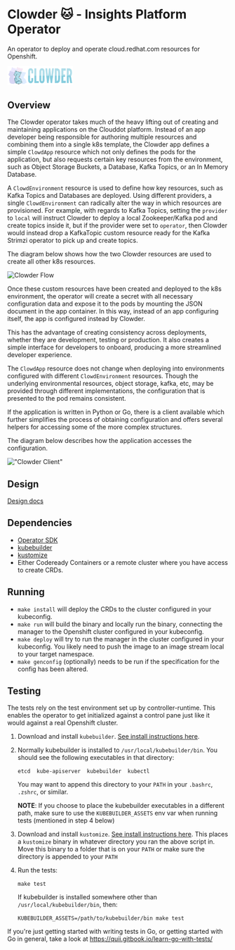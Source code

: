 # Clowder :cat: - Insights Platform Operator

An operator to deploy and operate cloud.redhat.com resources for Openshift.

<img src="clowder.svg" width="150" alt="Clowder Logo">

## Overview

The Clowder operator takes much of the heavy lifting out of creating and 
maintaining applications on the Clouddot platform. Instead of an app developer
being responsible for authoring multiple resources and combining them into a
single k8s template, the Clowder app defines a simple `ClowdApp` resource
which not only defines the pods for the application, but also requests certain
key resources from the environment, such as Object Storage Buckets, a Database,
Kafka Topics, or an In Memory Database.

A `ClowdEnvironment` resource is used to define how key resources, such as
Kafka Topics and Databases are deployed. Using different providers, a single
`ClowdEnvironment` can radically alter the way in which resources are
provisioned. For example, with regards to Kafka Topics, setting the `provider`
to `local` will instruct Clowder to deploy a local Zookeeper/Kafka pod
and create topics inside it, but if the provider were set to `operator`, then
Clowder would instead drop a KafkaTopic custom resource ready for the Kafka
Strimzi operator to pick up and create topics.

The diagram below shows how the two Clowder resources are used to create all
other k8s resources.

![Clowder Flow](images/clowder-flow.svg "Clowder Flow")

Once these custom resources have been created and deployed to the k8s
environment, the operator will create a secret with all necessary configuration
data and expose it to the pods by mounting the JSON document in the app 
container. In this way, instead of an app configuring itself, the app is
configured instead by Clowder.

This has the advantage of creating consistency across deployments, whether
they are development, testing or production. It also creates a simple interface
for developers to onboard, producing a more streamlined developer experience.

The `ClowdApp` resource does not change when deploying into environments
configured with different `ClowdEnvironment` resources. Though the underlying
environmental resources, object storage, kafka, etc, may be provided through
different implementations, the configuration that is presented to the pod
remains consistent.

If the application is written in Python or Go, there is a client available
which further simplifies the process of obtaining configuration and offers
several helpers for accessing some of the more complex structures.

The diagram below describes how the application accesses the configuration.

!["Clowder Client"](images/clowder-new.svg "Clowder Client")

## Design

[Design docs](https://github.com/RedHatInsights/clowder/tree/master/docs/)

## Dependencies

- [Operator SDK](https://github.com/operator-framework/operator-sdk/releases)
- [kubebuilder](https://github.com/kubernetes-sigs/kubebuilder/releases)
- [kustomize](https://github.com/kubernetes-sigs/kustomize/releases)
- Either Codeready Containers or a remote cluster where you have access to
  create CRDs.

## Running

- `make install` will deploy the CRDs to the cluster configured in your kubeconfig.
- `make run` will build the binary and locally run the binary, connecting the
  manager to the Openshift cluster configured in your kubeconfig.
- `make deploy` will try to run the manager in the cluster configured in your
  kubeconfig.  You likely need to push the image to an image stream local to
  your target namespace.
- `make genconfig` (optionally) needs to be run if the specification for the config
  has been altered.

## Testing

The tests rely on the test environment set up by controller-runtime.  This enables the operator to 
get initialized against a control pane just like it would against a real Openshift cluster.

1. Download and install `kubebuilder`.
[See install instructions here](https://book.kubebuilder.io/quick-start.html#installation).

2. Normally kubebuilder is installed to `/usr/local/kubebuilder/bin`. You should see the following
executables in that directory:
    ```
    etcd  kube-apiserver  kubebuilder  kubectl
    ```
    You may want to append this directory to your `PATH` in your `.bashrc`, `.zshrc`, or similar.

    **NOTE**: If you choose to place the kubebuilder executables in a different path, make sure to
    use the `KUBEBUILDER_ASSETS` env var when running tests (mentioned in step 4 below)

3. Download and install `kustomize`.
[See install instructions here](https://kubernetes-sigs.github.io/kustomize/installation/binaries/).
This places a `kustomize` binary in whatever directory you ran the above script in. Move this binary
to a folder that is on your `PATH` or make sure the directory is appended to your `PATH`

4. Run the tests:
    ```
    make test
    ```

    If kubebuilder is installed somewhere other than `/usr/local/kubebuilder/bin`, then:
    ```
    KUBEBUILDER_ASSETS=/path/to/kubebuilder/bin make test
    ```

If you're just getting started with writing tests in Go, or getting started with Go in general, take
a look at https://quii.gitbook.io/learn-go-with-tests/
